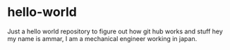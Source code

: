 # hello-world
Just a hello world repository to figure out how git hub works and stuff
hey my name is ammar,
I am a mechanical engineer working in japan.

